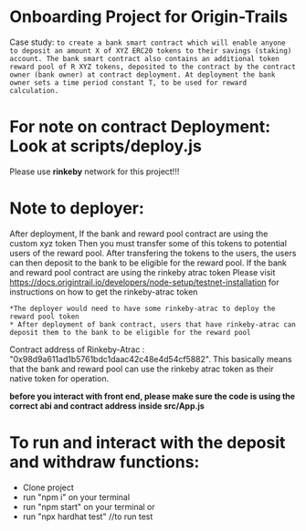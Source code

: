 # Onboarding Project for Origin-Trails
Case study: ```to create a bank smart contract which will enable anyone to deposit an amount X of XYZ ERC20 tokens to their savings (staking) account. The bank smart contract also contains an additional token reward pool of R XYZ tokens, deposited to the contract by the contract owner (bank owner) at
contract deployment. At deployment the bank owner sets a time period constant T, to be used for reward calculation. ```

# For note on contract Deployment: Look at scripts/deploy.js
Please use **rinkeby** network for this project!!!

# Note to deployer:
After deployment, 
If the bank and reward pool contract are using the custom xyz token 
    Then you must transfer some of this tokens to potential users of the reward pool.
    After transfering the tokens to the users, the users can then deposit to the bank to be eligible for the reward pool.
If the bank and reward pool contract are using the rinkeby atrac token
    Please visit https://docs.origintrail.io/developers/node-setup/testnet-installation for instructions on how to get the rinkeby-atrac token

    *The deployer would need to have some rinkeby-atrac to deploy the reward pool token
    * After deployment of bank contract, users that have rinkeby-atrac can deposit them to the bank to be eligible for the reward pool 

Contract address of Rinkeby-Atrac : "0x98d9a611ad1b5761bdc1daac42c48e4d54cf5882".
This basically means that the bank and reward pool can use the rinkeby atrac token as their native token for operation.

**before you interact with front end, please make sure the code is using the correct abi and contract address inside src/App.js**

# To run and interact with the deposit and withdraw functions:
- Clone project
- run "npm i" on your terminal
- run "npm start" on your terminal
or
- run "npx hardhat test" //to run test

